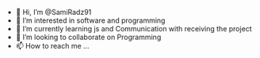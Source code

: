 - 👋 Hi, I’m @SamiRadz91
- 👀 I’m interested in software and programming 
- 🌱 I’m currently learning js and Communication with receiving the project
- 💞️ I’m looking to collaborate on Programming
- 📫 How to reach me ...

<!---
SamiRadz91/SamiRadz91 is a ✨ special ✨ repository because its `README.md` (this file) appears on your GitHub profile.
You can click the Preview link to take a look at your changes.
--->
